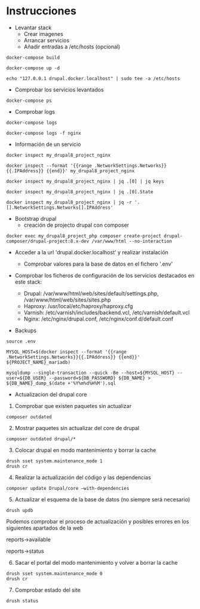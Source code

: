 # Instrucciones

- Levantar stack
   - Crear imagenes
   - Arrancar servicios
   - Añadir entradas a /etc/hosts (opcional)

```shell
docker-compose build

docker-compose up -d

echo "127.0.0.1 drupal.docker.localhost" | sudo tee -a /etc/hosts
```

- Comprobar los servicios levantados

```shell
docker-compose ps
```

- Comprobar logs
```shell
docker-compose logs

docker-compose logs -f nginx
```
- Información de un servicio

```shell
docker inspect my_drupal8_project_nginx

docker inspect --format '{{range .NetworkSettings.Networks}}{{.IPAddress}} {{end}}' my_drupal8_project_nginx

docker inspect my_drupal8_project_nginx | jq .[0] | jq keys

docker inspect my_drupal8_project_nginx | jq .[0].State

docker inspect my_drupal8_project_nginx | jq -r '.[].NetworkSettings.Networks[].IPAddress'
```

- Bootstrap drupal
   - creación de projecto drupal con composer

```shell
docker exec my_drupal8_project_php composer create-project drupal-composer/drupal-project:8.x-dev /var/www/html --no-interaction
```

- Acceder a la url 'drupal.docker.localhost' y realizar instalación
    - Comprobar valores para la base de datos en el fichero '.env'

- Comprobar los ficheros de configuración de los servicios destacados en este stack:
    - Drupal: /var/www/html/web/sites/default/settings.php, /var/www/html/web/sites/sites.php
    - Haproxy: /usr/local/etc/haproxy/haproxy.cfg
    - Varnish: /etc/varnish/includes/backend.vcl, /etc/varnish/default.vcl
    - Nginx: /etc/nginx/drupal.conf, /etc/nginx/conf.d/default.conf

- Backups

```shell
source .env

MYSQL_HOST=$(docker inspect --format '{{range .NetworkSettings.Networks}}{{.IPAddress}} {{end}}' ${PROJECT_NAME}_mariadb)

mysqldump --single-transaction --quick -Be --host=${MYSQL_HOST} --user=${DB_USER} --password=${DB_PASSWORD} ${DB_NAME} > ${DB_NAME}_dump_$(date +'%Y%m%d%H%M').sql
```

- Actualizacion del drupal core

1. Comprobar que existen paquetes sin actualizar

```shell
composer outdated
```

2. Mostrar paquetes sin actualizar del core de drupal

```shell
composer outdated drupal/*
```

3. Colocar drupal en modo mantenimiento y borrar la cache

```shell
drush sset system.maintenance_mode 1
drush cr
```

4. Realizar la actualización del código y las dependencias

```shell
composer update Drupal/core –with-dependencies
```

5. Actualizar el esquema de la base de datos (no siempre será necesario)

```shell
drush updb
```

Podemos comprobar el proceso de actualización y posibles errores en los siguientes apartados de la web

reports->available

reports->status

6. Sacar el portal del modo mantenimiento y volver a borrar la cache

```shell
drush sset system.maintenance_mode 0
drush cr
```

7. Comprobar estado del site

```shell
drush status
```